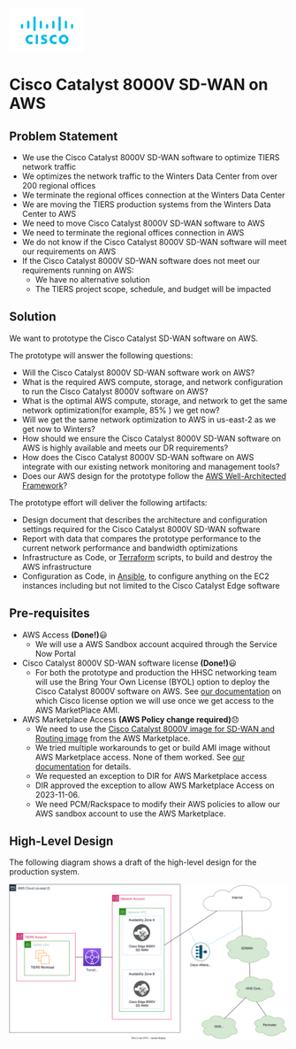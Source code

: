 ![Cisco Logo](docs/images/cisco.png)
# Cisco Catalyst 8000V SD-WAN on AWS

## Problem Statement
-	We use the Cisco Catalyst 8000V SD-WAN software to optimize TIERS network traffic
- We optimizes the network traffic to the Winters Data Center from over 200 regional offices
- We terminate the regional offices connection at the Winters Data Center
- We are moving the TIERS production systems from the Winters Data Center to AWS
- We need to move Cisco Catalyst 8000V SD-WAN software to AWS
- We need to terminate the regional offices connection in AWS
- We do not know if the Cisco Catalyst 8000V SD-WAN software will meet our requirements on AWS
- If the Cisco Catalyst 8000V SD-WAN software does not meet our requirements running on AWS:
  - We have no alternative solution
  - The TIERS project scope, schedule, and budget will be impacted

## Solution

We want to prototype the Cisco Catalyst SD-WAN software on AWS.  

The prototype will answer the following questions: 

  - Will the Cisco Catalyst 8000V SD-WAN software work on AWS?
  - What is the required AWS compute, storage, and network configuration to run the Cisco Catalyst 8000V software on AWS?
  - What is the optimal AWS compute, storage, and network to get the same network optimization(for example, 85% ) we get now?
  - Will we get the same network optimization to AWS in us-east-2 as we get now to Winters?
  - How should we ensure the Cisco Catalyst 8000V SD-WAN software on AWS is highly available and meets our DR requirements?
  - How does the Cisco Catalyst 8000V SD-WAN software on AWS integrate with our existing network monitoring and management tools?
  - Does our AWS design for the prototype follow the [AWS Well-Architected Framework](https://aws.amazon.com/architecture/well-architected/?wa-lens-whitepapers.sort-by=item.additionalFields.sortDate&wa-lens-whitepapers.sort-order=desc&wa-guidance-whitepapers.sort-by=item.additionalFields.sortDate&wa-guidance-whitepapers.sort-order=desc)?



The prototype effort will deliver the following artifacts:
  - Design document that describes the architecture and configuration settings required for the Cisco Catalyst 8000V SD-WAN software
  - Report with data that compares the prototype performance to the current network performance and bandwidth optimizations
  - Infrastructure as Code, or [Terraform](https://www.terraform.io/) scripts, to build and destroy the AWS infrastructure
  - Configuration as Code, in [Ansible](https://www.ansible.com/), to configure anything on the EC2 instances including but not limited to the Cisco Catalyst Edge software
 


## Pre-requisites

- AWS Access **(Done!)**:smiley:
  - We will use a AWS Sandbox account acquired through the Service Now Portal
- Cisco Catalyst 8000V SD-WAN software license **(Done!)**:smiley:
  - For both the prototype and production the HHSC networking team will use the Bring Your Own License (BYOL) option to deploy the Cisco Catalyst 8000V software on AWS. See [our documentation](CiscoCatalystLicensing.md) on which Cisco license option we will use once we get access to the AWS MarketPlace AMI.  
- AWS Marketplace Access **(AWS Policy change required)**:disappointed:
  - We need to use the [Cisco Catalyst 8000V image for SD-WAN and Routing image](https://aws.amazon.com/marketplace/pp/prodview-rohvq2cjd4ccg) from the AWS Marketplace. 
  - We tried multiple workarounds to get or build AMI image without AWS Marketplace access.  None of them worked.  See [our documentation](./MarketplaceAccess.md) for details. 
  - We requested an exception to DIR for AWS Marketplace access
  - DIR approved the exception to allow AWS Marketplace Access on 2023-11-06.
  - We need PCM/Rackspace to modify their AWS policies to allow our AWS sandbox account to use the AWS Marketplace.


## High-Level Design

The following diagram shows a draft of the high-level design for the production system.

![AWS High-Level architecture](docs/images/design-high.svg)

 



